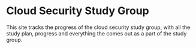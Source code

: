 # Cloud Security Study Group

This site tracks the progress of the cloud security study group, with all the study plan, progress and everything the comes out as a part of the study group.